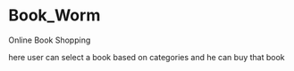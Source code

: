 # Book_Worm
Online Book Shopping

here user can select a book based on categories and he can buy that book
